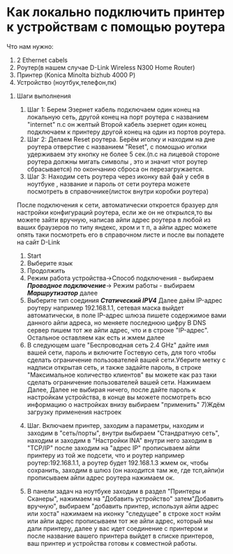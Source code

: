 # Как локально подключить принтер к устройствам с помощью роутера

Что нам нужно:
1) 2 Ethernet cabels
2) Роутер(в нашем случае D-Link Wireless N300 Home Router)
3) Принтер (Konica Minolta bizhub 4000 P)
4) Устройство (ноутбук,телефон,пк)

1. Шаги выполнения
	1. Шаг 1: Берем Эзернет кабель подключаем один конец на локальную сеть, другой конец на порт роутера с названием "internet" п.с он желтый
	Второй кабель эзернет один конец подключаем к принтеру другой конец на один из портов роутера.
	2. Шаг 2: Делаем Reset роутера. Берём иголку и находим на дне роутера отверстие с названием "Reset", с помощью иголки удерживаем эту кнопку не более 5 сек.(п.с на лицевой стороне роутера должны мигать символы , это и значит чтот роутер сбрасывается) по окончанию сброса он перезагружается.
	3. Шаг 3: Находим сеть роутера через иконку вай фай у себя в ноутбуке , название и пароль от сети роутера можете посмотреть в справочнике(листок внутри коробки роутера)

	После подключения к сети, автоматически откроется бразуер для настройки конфигураций роутера, если же он не открылся,то вы можете зайти вручную, написав айпи адрес роутера в любой из ваших браузеров по типу яндекс, хром и т п, а айпи адрес можете опять таки посмотреть его в справочном листе и после вы попадете на сайт D-Link

	1) Start
	2) Выберите язык
	3) Продолжить
	4) Режим работа устройства->Способ подключения - выбираем ***Проводное подключение***-> Режим работы - выбираем ***Маршрутизатор*** далее
	5) Выберите тип соединия ***Статический IPV4***
	Далее даём  IP-адрес роутеру например 192.168.1.1, сетевая маска выйдет автоматически, в поле IP-адрес шлюза пишете содержимое вами данного айпи адреса, но меняете последнюю цифру
	В DNS сервер пишем тот же айпи адрес, что и в строке "IP-адрес". Остальное оставляем как есть и жмем далее
	6) В следующем шаге "Беспроводная сеть 2.4 GHz" дайте имя вашей сети, пароль и включите Гостевую сеть, для того чтобы сделать ограничение пользователей вашей сети.Уберите метку с надписи открытая сеть, и также задайте пароль, в строке "Максимальное количество клиентов" вы можете как раз таки сделать ограничение пользователей вашей сети. Нажимаем Далее, Далее не выбирая ничего, после дайте пароль к настройкам устройства, в конце вы можете посмотреть всю информацию о настройках внизу выбираем "применить"
	7)Ждём загрузку применения настроек

	4. Шаг. Включаем принтер, заходим а параметры, находим и заходим в "сеть/порты", внутри выбираем "Стандратную сеть", находим и заходим в "Настройки INA" внутри него заходим в "TCP/IP" после заходим на "адрес IP" прописываем айпи принтеру из той же подсети, что и роутер например роутер:192.168.1.1, а роутер будет 192.168.1.3 жмем ок, чтобы сохранить, заходим в шлюз (он находится там же, где тсп,айпи)и прописываем айпи адрес роутера нажимаем ок.

	5. В панели задач на ноутбуке заходим в раздел "Принтеры и Сканеры", нажимаем на "Добавить устройство" затем"Добавить вручную", выбираем "добавить принтер, используя айпи адрес или хоста" нажимаем на иконку "следущее" в строке хост нэйм или айпи адрес прописываем тот же айпи адрес, который мы дали принтеру, далее у вас идет соединение с принтером и после название вашего принтера выйдет в списке принтеров, ваш принтер и устройства готовы к совместной работы.

	


